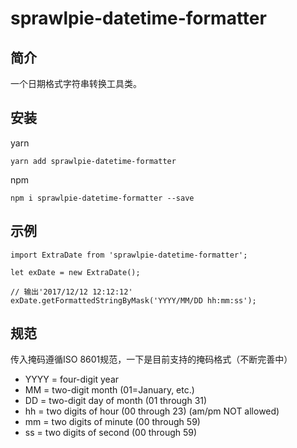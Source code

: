 # sprawlpie-datetime-formatter

## 简介
一个日期格式字符串转换工具类。

## 安装
yarn
```
yarn add sprawlpie-datetime-formatter
```

npm
```
npm i sprawlpie-datetime-formatter --save
```

## 示例
```
import ExtraDate from 'sprawlpie-datetime-formatter';

let exDate = new ExtraDate();

// 输出'2017/12/12 12:12:12'
exDate.getFormattedStringByMask('YYYY/MM/DD hh:mm:ss');
```

## 规范
传入掩码遵循ISO 8601规范，一下是目前支持的掩码格式（不断完善中）
 * YYYY = four-digit year
 * MM   = two-digit month (01=January, etc.)
 * DD   = two-digit day of month (01 through 31)
 * hh   = two digits of hour (00 through 23) (am/pm NOT allowed)
 * mm   = two digits of minute (00 through 59)
 * ss   = two digits of second (00 through 59)
